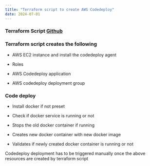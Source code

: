 ```yaml
---
title: "Terraform script to create AWS Codedeploy"
date: 2024-07-01
---
```


### Terraform Script [Github](https://github.com/vigneshsweekaran/terraform/tree/main/aws/08-codedeploy/hello-world)

### Terraform script creates the following

- AWS EC2 instance and install the codedeploy agent

- Roles

- AWS Codedeploy application

- AWS codedeploy deployment group

### Code deploy

- Install docker if not preset

- Check if docker service is running or not

- Stops the old docker container if running

- Creates new docker container with new docker image

- Validates if newly created docker container is running or not

Codedeploy deployment has to be triggered manually once the above resources are created by terraform script

